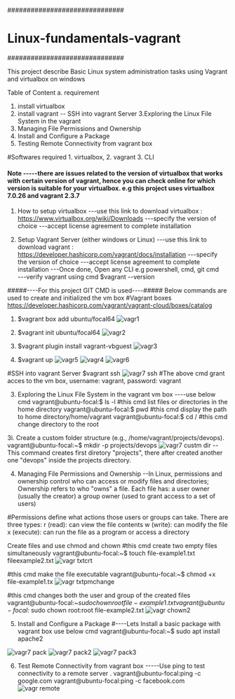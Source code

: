 ##############################
# Linux-fundamentals-vagrant #
##############################

This project describe Basic Linux system administration tasks using Vagrant and virtualbox on windows

Table of Content
a. requirement
1. install virtualbox
2. install vagrant
-- SSH into vagrant Server
3.Exploring the Linux File System in the vagrant
4. Managing File Permissions and Ownership
5. Install and Configure a Package
6. Testing Remote Connectivity from vagrant box
   
#Softwares required 1. virtualbox, 2. vagrant 3. CLI
#### Note -----there are issues related to the version of virtualbox that works with certain version of vagrant, hence you can check online for which version is suitable for your virtualbox. e.g this project uses virtualbox 7.0.26 and vagrant 2.3.7

1. How to setup virtualbox
    ---use this link to download virtualbox : https://www.virtualbox.org/wiki/Downloads
    ---specify the version of choice
    ---accept license agreement to complete installation

2. Setup Vagrant Server (either windows or Linux)
    ---use this link to download vagrant : https://developer.hashicorp.com/vagrant/docs/installation
    ---specify the version of choice
    ---accept license agreement to complete installation
    ---Once done, Open any CLI e.g powershell, cmd, git cmd  
    ---verify vagrant using cmd $vagrant --version

#####----For this project GIT CMD is used----#####
Below commands are used to create and initialized the vm box   #Vagrant boxes https://developer.hashicorp.com/vagrant/vagrant-cloud/boxes/catalog

1. $vagrant box add ubuntu/focal64
![vagr1](https://github.com/user-attachments/assets/268559a8-010f-4e95-bb4b-cd4365051bb4)

2. $vagrant init ubuntu/focal64
   ![vagr2](https://github.com/user-attachments/assets/a7082f18-47e6-49bd-862c-168a80419e73)

3. $vagrant plugin install vagrant-vbguest
![vagr3](https://github.com/user-attachments/assets/63692af8-f558-416e-88f3-d0b7370862c7)

4. $vagrant up
![vagr5](https://github.com/user-attachments/assets/001a8d90-c4cd-405c-9b70-873582dd3488)
![vagr4](https://github.com/user-attachments/assets/14bfbc7c-3fe0-48aa-b501-28835b930890)
![vagr6](https://github.com/user-attachments/assets/f8aec545-5388-4140-81c5-d378a9b4193e)


#SSH into vagrant Server
 $vagrant ssh
![vagr7 ssh](https://github.com/user-attachments/assets/bd7f6c8e-fe06-4159-85a7-ae7c9c304fc5)
#The above cmd grant acces to the vm box,  username: vagrant, password: vagrant

3. Exploring the Linux File System in the vagrant vm box ----use below cmd
vagrant@ubuntu-focal:$ ls -l   #this cmd list files or directories in the home directory
vagrant@ubuntu-focal:$ pwd     #this cmd display the path to home directory/home/vagrant
vagrant@ubuntu-focal:$ cd /    #this cmd change directory to the root
   
3i. Create a custom folder structure (e.g., /home/vagrant/projects/devops).
    vagrant@ubuntu-focal:~$ mkdir -p projects/devops
 ![vagr7 custm dir](https://github.com/user-attachments/assets/bd48e317-192e-49a8-b069-c33c9dbdf1d5)
--This command creates first diretory "projects", there after created another one "devops" inside the projects directory.

4. Managing File Permissions and Ownership
--In Linux, permissions and ownership control who can access or  modify files and directories; Ownership refers to who "owns" a file. Each file has:
a user owner (usually the creator)
a group owner (used to grant access to a set of users)

#Permissions define what actions those users or groups can take. There are three types:
r (read): can view the file contents
w (write): can modify the file
x (execute): can run the file as a program or access a directory

Create files and use chmod and chown 
#this cmd create two empty files simultaneously
 vagrant@ubuntu-focal:~$ touch file-example1.txt fileexample2.txt
 ![vagr txtcrt](https://github.com/user-attachments/assets/829cdc2b-2c7b-4068-91a0-9d59005c185c)
 
#this cmd make the file executable 
vagrant@ubuntu-focal:~$ chmod +x file-example1.tx
![vagr txtpmchange](https://github.com/user-attachments/assets/2183e0ce-84a9-40ab-989b-3d39a624522f)

#this cmd changes both the user and group of the created files
vagrant@ubuntu-focal:~$sudo chown root file-example1.txt
vagrant@ubuntu-focal:~$sudo chown root:root file-example2.txt
![vagr chown2](https://github.com/user-attachments/assets/c364d662-ed72-4818-a2b9-9ebdfc538657)


5. Install and Configure a Package
#----Lets Install a basic package with vagrant box  use below cmd
 vagrant@ubuntu-focal:~$ sudo apt install apache2

![vagr7 pack](https://github.com/user-attachments/assets/7ba44d09-f9b9-413a-8eb2-78e4a10e16a4)
![vagr7 pack2](https://github.com/user-attachments/assets/2ae84ffa-401b-47f3-bf94-0d2d5fb5e623)
![vagr7 pack3](https://github.com/user-attachments/assets/1eb927d3-cded-4f3b-bcd1-48e9b7975ffc)

6. Test Remote Connectivity from vagrant box
-----Use ping to test connectivity to a remote server .
vagrant@ubuntu-focal:ping -c google.com
vagrant@ubuntu-focal:ping -c facebook.com
![vagr remote](https://github.com/user-attachments/assets/de2fff0b-d732-46b4-b8fb-be9a239ccead)


